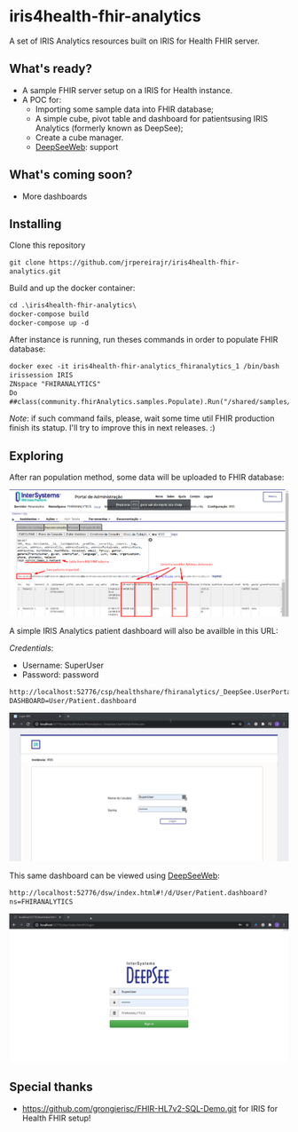 # iris4health-fhir-analytics

A set of IRIS Analytics resources built on IRIS for Health FHIR server.

## What's ready?

* A sample FHIR server setup on a IRIS for Health instance.
* A POC for:
  * Importing some sample data into FHIR database;
  * A simple cube, pivot table and dashboard for patientsusing IRIS Analytics (formerly known as DeepSee);
  * Create a cube manager.
  * [DeepSeeWeb](https://openexchange.intersystems.com/package/DeepSeeWeb): support

## What's coming soon?

* More dashboards

## Installing

Clone this repository

```
git clone https://github.com/jrpereirajr/iris4health-fhir-analytics.git
```

Build and up the docker container:

```
cd .\iris4health-fhir-analytics\
docker-compose build
docker-compose up -d
```

After instance is running, run theses commands in order to populate FHIR database:

```
docker exec -it iris4health-fhir-analytics_fhiranalytics_1 /bin/bash
irissession IRIS
ZNspace "FHIRANALYTICS"
Do ##class(community.fhirAnalytics.samples.Populate).Run("/shared/samples/")
```

*Note*: if such command fails, please, wait some time util FHIR production finish its statup. I'll try to improve this in next releases. :)

## Exploring

After ran population method, some data will be uploaded to FHIR database:

<img src="https://raw.githubusercontent.com/jrpereirajr/iris4health-fhir-analytics/master/img/Screenshot_36.png"></img>

A simple IRIS Analytics patient dashboard will also be availble in this URL:

*Credentials*:
 * Username: SuperUser
 * Password: password

```
http://localhost:52776/csp/healthshare/fhiranalytics/_DeepSee.UserPortal.DashboardViewer.zen?DASHBOARD=User/Patient.dashboard
```
<img src="https://raw.githubusercontent.com/jrpereirajr/iris4health-fhir-analytics/master/img/aJyxE9FPRy.gif"></img>

This same dashboard can be viewed using [DeepSeeWeb](https://openexchange.intersystems.com/package/DeepSeeWeb):

```
http://localhost:52776/dsw/index.html#!/d/User/Patient.dashboard?ns=FHIRANALYTICS
```
<img src="https://raw.githubusercontent.com/jrpereirajr/iris4health-fhir-analytics/master/img/dXUitKM9JJ.gif"></img>

## Special thanks

* https://github.com/grongierisc/FHIR-HL7v2-SQL-Demo.git for IRIS for Health FHIR setup!